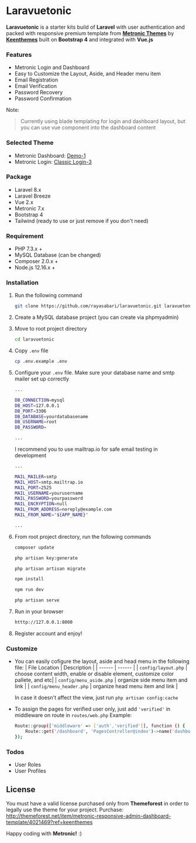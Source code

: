 # Laravuetonic

**Laravuetonic** is a starter kits build of **Laravel** with user authentication and packed with responsive premium template from [**Metronic Themes**](https://keenthemes.com/metronic/) by [**Keenthemes**](https://keenthemes.com/) built on **Bootstrap 4** and integrated with **Vue.js**

### Features
  - Metronic Login and Dashboard
  - Easy to Customize the Layout, Aside, and Header menu item
  - Email Registration
  - Email Verification
  - Password Recovery
  - Password Confirmation

Note:
> Currently using blade templating for login and dashboard layout, but you can use vue component into the dashboard content

### Selected Theme
  - Metronic Dashboard: [Demo-1](https://preview.keenthemes.com/metronic/demo1/index.html)
  - Metronic Login: [Classic Login-3](https://preview.keenthemes.com/metronic/demo1/custom/pages/login/classic/login-3.html)

### Package
  - Laravel 8.x
  - Laravel Breeze
  - Vue 2.x
  - Metronic 7.x
  - Bootstrap 4
  - Tailwind (ready to use or just remove if you don't need)

### Requirement

* PHP 7.3.x +
* MySQL Database (can be changed)
* Composer 2.0.x +
* Node.js 12.16.x +

### Installation

1. Run the following command 
    ```sh
    git clone https://github.com/rayasabari/laravuetonic.git laravuetonic
    ```

2. Create a MySQL database project (you can create via phpmyadmin)
2. Move to root project directory
    ```sh
    cd laravuetonic
    ```

3. Copy ```.env``` file
    ```sh
    cp .env.example .env
    ```

4. Configure your ```.env``` file. Make sure your database name and smtp mailer set up correctly
    ```sh
    ...
    
    DB_CONNECTION=mysql
    DB_HOST=127.0.0.1
    DB_PORT=3306
    DB_DATABASE=yourdatabasename
    DB_USERNAME=root
    DB_PASSWORD=
    
    ...
    ```
    I recommend you to use mailtrap.io for safe email testing in development
     ```sh
    ...

    MAIL_MAILER=smtp
    MAIL_HOST=smtp.mailtrap.io
    MAIL_PORT=2525
    MAIL_USERNAME=yourusername
    MAIL_PASSWORD=yourpassword
    MAIL_ENCRYPTION=null
    MAIL_FROM_ADDRESS=noreply@example.com
    MAIL_FROM_NAME="${APP_NAME}"

    ...
    ```

5. From root project directory, run the following commands
     ```sh
    composer update
    ```
     ```sh
    php artisan key:generate
    ```
     ```sh
    php artisan artisan migrate
    ```
    ```sh
    npm install
    ```
    ```sh
    npm run dev
    ```
    ```sh
    php artisan serve
    ```
    
6. Run in your browser
    ```sh
    htttp://127.0.0.1:8000
    ```
8. Register account and enjoy!

### Customize
- You can easily cofigure the layout, aside and head menu in the following file:
    | File Location | Description |
    | ------ | ------ |
    | ```config/layout.php``` | choose content width, enable or disable element, customize color pallete, and etc|
    | ```config/menu_aside.php``` | organize side menu item and link |
    | ```config/menu_header.php``` | organize head menu item and link |

    In case it doesn't affect the view, just run ```php artisan config:cache```
- To assign the pages for verified user only, just add ```'verified'``` in middleware on route in ```routes/web.php```
    Example:
    ```sh
    Route::group(['middleware' => ['auth','verified']], function () {
        Route::get('/dashboard', 'PagesController@index')->name('dashboard');
    });
    ```

### Todos
 - User Roles
 - User Profiles

License
----
You must have a valid license purchased only from **Themeforest** in order to legally use the theme for your project.
Purchase:  http://themeforest.net/item/metronic-responsive-admin-dashboard-template/4021469?ref=keenthemes



Happy coding with **Metronic!** :)

